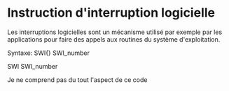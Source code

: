 Instruction d'interruption logicielle
=====================================

Les interruptions logicielles sont un mécanisme utilisé par exemple par les applications pour faire des appels aux routines du système d'exploitation.

Syntaxe: SWI{<cond>} SWI_number

SWI
SWI_number

Je ne comprend pas du tout l'aspect de ce code
